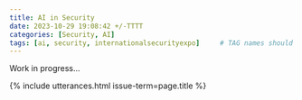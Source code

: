 ```yaml
---
title: AI in Security
date: 2023-10-29 19:08:42 +/-TTTT
categories: [Security, AI]
tags: [ai, security, internationalsecurityexpo]     # TAG names should always be lowercase
---
```


Work in progress...

{% include utterances.html issue-term=page.title %}